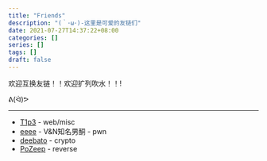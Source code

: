 ```yaml
---
title: "Friends"
description: "(｀･ω･)-这里是可爱的友链们"
date: 2021-07-27T14:37:22+08:00
categories: []
series: []
tags: []
draft: false
---
```


欢迎互换友链！！欢迎扩列吹水！！!

ᕕ(ᐛ)ᕗ

------

- [T1p3](https://t1pe.github.io/) - web/misc
- [eeee](https://eeeeeeeeeeeeeeeea.cn/) - V&N知名男酮 - pwn
- [deebato](http://d33b4t0.com/) - crypto
- [PoZeep](http://ppppz.net/) - reverse